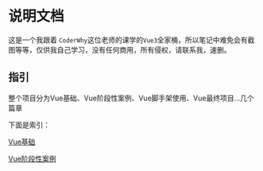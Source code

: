 # 说明文档

这是一个我跟着 `CoderWhy`这位老师的课学的`Vue3`全家桶，所以笔记中难免会有截图等等，仅供我自己学习，没有任何商用，所有侵权，请联系我，速删。

## 指引

整个项目分为Vue基础、Vue阶段性案例、Vue脚手架使用、Vue最终项目...几个篇章

下面是索引：

[Vue基础](/Vue-基础/)

[Vue阶段性案例](/Vue的阶段案例/)